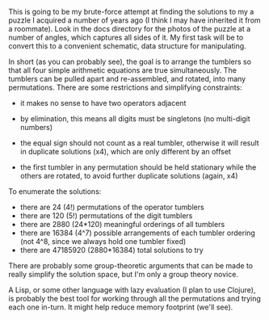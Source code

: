 This is going to be my brute-force attempt at finding the solutions to
my a puzzle I acquired a number of years ago (I think I may have
inherited it from a roommate).  Look in the docs directory for the
photos of the puzzle at a number of angles, which captures all sides
of it.  My first task will be to convert this to a convenient
schematic, data structure for manipulating.

In short (as you can probably see), the goal is to arrange the
tumblers so that all four simple arithmetic equations are true
simultaneously.  The tumblers can be pulled apart and re-assembled,
and rotated, into many permutations.  There are some restrictions and
simplifying constraints:

 - it makes no sense to have two operators adjacent

 - by elimination, this means all digits must be singletons (no
   multi-digit numbers)

 - the equal sign should not count as a real tumbler, otherwise it
   will result in duplicate solutions (x4), which are only different
   by an offset

 - the first tumbler in any permutation should be held stationary
   while the others are rotated, to avoid further duplicate solutions
   (again, x4)

To enumerate the solutions:

 - there are 24 (4!) permutations of the operator tumblers
 - there are 120 (5!) permutations of the digit tumblers
 - there are 2880 (24*120) meaningful orderings of all tumblers
 - there are 16384 (4^7) possible arrangements of each tumbler
   ordering (not 4^8, since we always hold one tumbler fixed)
 - there are 47185920 (2880*16384) total solutions to try

There are probably some group-theoretic arguments that can be made to
really simplify the solution space, but I'm only a group theory
novice.

A Lisp, or some other language with lazy evaluation (I plan to use
Clojure), is probably the best tool for working through all the
permutations and trying each one in-turn.  It might help reduce memory
footprint (we'll see).
